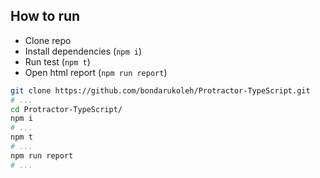 ## How to run
* Clone repo
* Install dependencies (`npm i`)
* Run test (`npm t`)
* Open html report (```npm run report```)
```bash
git clone https://github.com/bondarukoleh/Protractor-TypeScript.git
# ...
cd Protractor-TypeScript/
npm i
# ...
npm t
# ...
npm run report
# ...